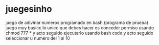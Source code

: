 # juegesinho
juego de adivinar numeros programado en bash (programa de prueba)
juego muy basico lo unico que debes hacer  es conceder permiso usando chmod 777 * y acto seguido ejecutarlo usando bash code y acto seguido seleccionar u numero del 1 al 10
